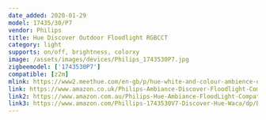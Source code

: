 ```yaml
---
date_added: 2020-01-29
model: 17435/30/P7
vendor: Philips
title: Hue Discover Outdoor Floodlight RGBCCT
category: light
supports: on/off, brightness, colorxy
image: /assets/images/devices/Philips_1743530P7.jpg
zigbeemodel: ['1743530P7']
compatible: [z2m]
mlink: https://www2.meethue.com/en-gb/p/hue-white-and-colour-ambience-discover-outdoor-floodlight/1743530P7
link: https://www.amazon.co.uk/Philips-Ambiance-Discover-Floodlight-Compatible/dp/B07KMNWQLQ
link2: https://www.amazon.com.au/Philips-Hue-Ambiance-FloodLight-Compatible/dp/B07KMNWQLQ
link3: https://www.amazon.com/Phillips-1743530V7-Discover-Hue-Waca/dp/B07NDGD11D 
---
```

